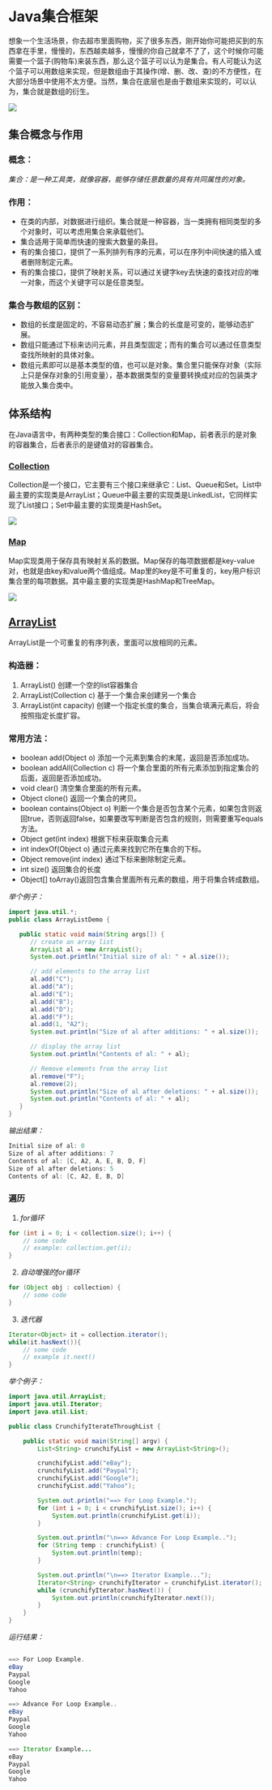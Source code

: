 # Java集合框架

想象一个生活场景，你去超市里面购物，买了很多东西，刚开始你可能把买到的东西拿在手里，慢慢的，东西越卖越多，慢慢的你自己就拿不了了，这个时候你可能需要一个篮子(购物车)来装东西，那么这个篮子可以认为是集合。有人可能认为这个篮子可以用数组来实现，但是数组由于其操作(增、删、改、查)的不方便性，在大部分场景中使用不太方便。当然，集合在底层也是由于数组来实现的，可以认为，集合就是数组的衍生。

![](http://ww1.sinaimg.cn/large/af4e9f79ly1fyfum95sprj20n90qudhz.jpg)

## 集合概念与作用

### 概念：

*集合：是一种工具类，就像容器，能够存储任意数量的具有共同属性的对象。*

### 作用：

* 在类的内部，对数据进行组织。集合就是一种容器，当一类拥有相同类型的多个对象时，可以考虑用集合来承载他们。
* 集合适用于简单而快速的搜索大数量的条目。
* 有的集合接口，提供了一系列排列有序的元素，可以在序列中间快速的插入或者删除制定元素。
* 有的集合接口，提供了映射关系，可以通过关键字key去快速的查找对应的唯一对象，而这个关键字可以是任意类型。

### 集合与数组的区别：

* 数组的长度是固定的，不容易动态扩展；集合的长度是可变的，能够动态扩展。
* 数组只能通过下标来访问元素，并且类型固定；而有的集合可以通过任意类型查找所映射的具体对象。
* 数组元素即可以是基本类型的值，也可以是对象。集合里只能保存对象（实际上只是保存对象的引用变量），基本数据类型的变量要转换成对应的包装类才能放入集合类中。

## 体系结构

在Java语言中，有两种类型的集合接口：Collection和Map，前者表示的是对象的容器集合，后者表示的是键值对的容器集合。

### [Collection](https://docs.oracle.com/javase/8/docs/api/java/util/Collection.html)

Collection是一个接口，它主要有三个接口来继承它：List、Queue和Set。List中最主要的实现类是ArrayList；Queue中最主要的实现类是LinkedList，它同样实现了List接口；Set中最主要的实现类是HashSet。

![](http://ww1.sinaimg.cn/large/af4e9f79ly1fyfvdaoodij20q30e6q3d.jpg)

### [Map](https://docs.oracle.com/javase/8/docs/api/java/util/Map.html)

Map实现类用于保存具有映射关系的数据。Map保存的每项数据都是key-value对，也就是由key和value两个值组成。Map里的key是不可重复的，key用户标识集合里的每项数据。其中最主要的实现类是HashMap和TreeMap。

![](http://ww1.sinaimg.cn/large/af4e9f79ly1fyfvgm2o2bj20n70bz3yh.jpg)

## [ArrayList](https://docs.oracle.com/javase/8/docs/api/java/util/ArrayList.html)

ArrayList是一个可重复的有序列表，里面可以放相同的元素。

### 构造器：

1. ArrayList() 创建一个空的list容器集合
2. ArrayList(Collection c) 基于一个集合来创建另一个集合
3. ArrayList(int capacity) 创建一个指定长度的集合，当集合填满元素后，将会按照指定长度扩容。

### 常用方法：

* boolean add(Object o) 添加一个元素到集合的末尾，返回是否添加成功。
* boolean addAll(Collection c) 将一个集合里面的所有元素添加到指定集合的后面，返回是否添加成功。
* void clear() 清空集合里面的所有元素。
* Object clone() 返回一个集合的拷贝。
* boolean contains(Object o) 判断一个集合是否包含某个元素，如果包含则返回true，否则返回false，如果要改写判断是否包含的规则，则需要重写equals方法。
* Object get(int index) 根据下标来获取集合元素
* int indexOf(Object o) 通过元素来找到它所在集合的下标。
* Object remove(int index) 通过下标来删除制定元素。
* int size() 返回集合的长度
* Object[] toArray()返回包含集合里面所有元素的数组，用于将集合转成数组。

*举个例子：*

```java
import java.util.*;
public class ArrayListDemo {

   public static void main(String args[]) {
      // create an array list
      ArrayList al = new ArrayList();
      System.out.println("Initial size of al: " + al.size());

      // add elements to the array list
      al.add("C");
      al.add("A");
      al.add("E");
      al.add("B");
      al.add("D");
      al.add("F");
      al.add(1, "A2");
      System.out.println("Size of al after additions: " + al.size());

      // display the array list
      System.out.println("Contents of al: " + al);

      // Remove elements from the array list
      al.remove("F");
      al.remove(2);
      System.out.println("Size of al after deletions: " + al.size());
      System.out.println("Contents of al: " + al);
   }
}
```

*输出结果：*

```java
Initial size of al: 0
Size of al after additions: 7
Contents of al: [C, A2, A, E, B, D, F]
Size of al after deletions: 5
Contents of al: [C, A2, E, B, D]
```

### 遍历

1. *for循环*

```java
for (int i = 0; i < collection.size(); i++) {
    // some code
    // example: collection.get(i);
}
```

2. *自动增强的for循环*

```java
for (Object obj : collection) {
    // some code
}
```

3. *迭代器*

```java
Iterator<Object> it = collection.iterator();
while(it.hasNext()){
    // some code
    // example it.next()
}
```

*举个例子：*

```java
import java.util.ArrayList;
import java.util.Iterator;
import java.util.List;

public class CrunchifyIterateThroughList {

    public static void main(String[] argv) {
        List<String> crunchifyList = new ArrayList<String>();

        crunchifyList.add("eBay");
        crunchifyList.add("Paypal");
        crunchifyList.add("Google");
        crunchifyList.add("Yahoo");

        System.out.println("==> For Loop Example.");
        for (int i = 0; i < crunchifyList.size(); i++) {
            System.out.println(crunchifyList.get(i));
        }

        System.out.println("\n==> Advance For Loop Example..");
        for (String temp : crunchifyList) {
            System.out.println(temp);
        }

        System.out.println("\n==> Iterator Example...");
        Iterator<String> crunchifyIterator = crunchifyList.iterator();
        while (crunchifyIterator.hasNext()) {
            System.out.println(crunchifyIterator.next());
        }
    }
}
```

*运行结果：*

```java

==> For Loop Example.
eBay
Paypal
Google
Yahoo

==> Advance For Loop Example..
eBay
Paypal
Google
Yahoo

==> Iterator Example...
eBay
Paypal
Google
Yahoo
```




